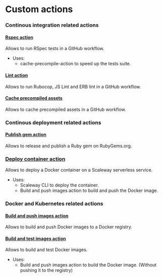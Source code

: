 # Custom actions

### Continous integration related actions
#### [Rspec action](https://github.com/OpenSourcePolitics/rspec-action)
Allows to run RSpec tests in a GitHub workflow.
- Uses:
  - cache-precompile-action to speed up the tests suite.

#### [Lint action](https://github.com/OpenSourcePolitics/lint-action)
Allows to run Rubocop, JS Lint and ERB lint in a GitHub workflow.

#### [Cache precompiled assets](https://github.com/OpenSourcePolitics/cache-precompile-action)
Allows to cache precompiled assets in a GitHub workflow.

### Continous deployment related actions
#### [Publish gem action](https://github.com/OpenSourcePolitics/publish-gem-action)
Allows to release and publish a Ruby gem on RubyGems.org.

### [Deploy container action](https://github.com/OpenSourcePolitics/deploy-container-action)
Allows to deploy a Docker container on a Scaleway serverless service.
- Uses:
  - Scaleway CLI to deploy the container.
  - Build and push images action to build and push the Docker image.

### Docker and Kubernetes related actions
#### [Build and push images action](https://github.com/OpenSourcePolitics/build-and-push-images-action)
Allows to build and push Docker images to a Docker registry.

#### [Build and test images action](https://github.com/OpenSourcePolitics/build-and-test-images-action)
Allows to build and test Docker images.
- Uses:
  - Build and push images action to build the Docker image. (Without pushing it to the registry)
